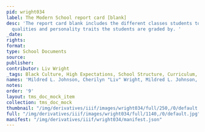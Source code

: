 ```yaml
---
pid: wright034
label: The Modern School report card [blank]
desc: 'The report card blank includes the different classes students took, and the
  qualities and personality traits the students are graded by. '
_date:
rights:
format:
type: School Documents
source:
publisher:
contributor: Liv Wright
_tags: Black Culture, High Expectations, School Structure, Curriculum, Discipline
names: 'Mildred L. Johnson, Cherilyn "Liv" Wright, Mildred L. Johnson, '
notes:
order: '9'
layout: tms_doc_mock_item
collection: tms_doc_mock
thumbnail: "/img/derivatives/iiif/images/wright034/full/250,/0/default.jpg"
full: "/img/derivatives/iiif/images/wright034/full/1140,/0/default.jpg"
manifest: "/img/derivatives/iiif/wright034/manifest.json"
---
```

